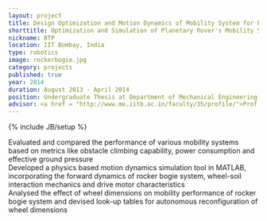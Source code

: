 ```yaml
---
layout: project
title: Design Optimization and Motion Dynamics of Mobility System for Planetary Rover
shorttitle: Optimization and Simulation of Planetary Rover's Mobility System
nickname: BTP
location: IIT Bombay, India
type: robotics
image: rockerbogie.jpg
category: projects
published: true
year: 2014
duration: August 2013 - April 2014
position: Undergraduate Thesis at Department of Mechanical Engineering
advisor: <a href = "http://www.me.iitb.ac.in/faculty/35/profile/">Prof. Anirban Guha</a>
---
```

{% include JB/setup %}

Evaluated and compared the performance of various mobility systems based on metrics like obstacle
climbing capability, power consumption and effective ground pressure<br>
Developed a physics based motion dynamics simulation tool in MATLAB, incorporating the forward
dynamics of rocker bogie system, wheel-soil interaction mechanics and drive motor characteristics<br>
Analysed the effect of wheel dimensions on mobility performance of rocker bogie system and devised
look-up tables for autonomous reconfiguration of wheel dimensions<br>
<!-- <br>
Publication: <b>A. Kshirsagar</b>, A. Guha, “Design optimization of rocker bogie system and development of look-up table for reconfigurable wheels for a planetary rover”, International Journal of Vehicle Structures and Systems, 8.2:58-66, 2016 <a href = "http://maftree.org/eja/index.php/ijvss/article/view/426"> Link </a>
<br>
<br> -->
